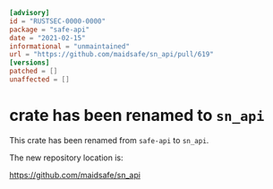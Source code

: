 ```toml
[advisory]
id = "RUSTSEC-0000-0000"
package = "safe-api"
date = "2021-02-15"
informational = "unmaintained"
url = "https://github.com/maidsafe/sn_api/pull/619"
[versions]
patched = []
unaffected = []
```

# crate has been renamed to `sn_api`

This crate has been renamed from `safe-api` to `sn_api`.

The new repository location is:

<https://github.com/maidsafe/sn_api>
